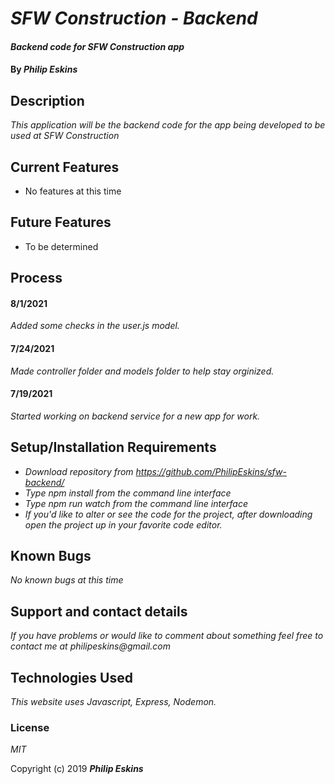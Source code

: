 # _SFW Construction - Backend_

#### _Backend code for SFW Construction app_

#### By _**Philip Eskins**_

## Description

_This application will be the backend code for the app being developed to be used at SFW Construction_

## Current Features

- No features at this time

## Future Features

- To be determined

## Process

#### 8/1/2021

_Added some checks in the user.js model._

#### 7/24/2021

_Made controller folder and models folder to help stay orginized._

#### 7/19/2021

_Started working on backend service for a new app for work._

## Setup/Installation Requirements

- _Download repository from https://github.com/PhilipEskins/sfw-backend/_
- _Type npm install from the command line interface_
- _Type npm run watch from the command line interface_
- _If you'd like to alter or see the code for the project, after downloading open the project up in your favorite code editor._

## Known Bugs

_No known bugs at this time_

## Support and contact details

_If you have problems or would like to comment about something feel free to contact me at philipeskins@gmail.com_

## Technologies Used

_This website uses Javascript, Express, Nodemon._

### License

_MIT_

Copyright (c) 2019 **_Philip Eskins_**
